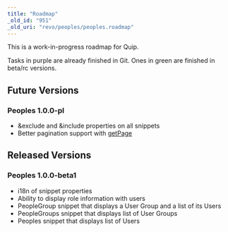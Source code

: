 ```yaml
---
title: "Roadmap"
_old_id: "951"
_old_uri: "revo/peoples/peoples.roadmap"
---
```


This is a work-in-progress roadmap for Quip.

Tasks in purple are already finished in Git. Ones in green are finished in beta/rc versions.

## Future Versions

### Peoples 1.0.0-pl

- &exclude and &include properties on all snippets
- Better pagination support with [getPage](/extras/getpage "getPage")

## Released Versions

### Peoples 1.0.0-beta1

- i18n of snippet properties
- Ability to display role information with users
- PeopleGroup snippet that displays a User Group and a list of its Users
- PeopleGroups snippet that displays list of User Groups
- Peoples snippet that displays list of Users